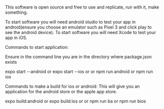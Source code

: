 This software is open source and free to use and replicate, run with it, make something. 

To start software you will need android studio to test your app in android(ensure you choose an emulator such as Pixel 3 and click play to see the android device).
To start software you will need Xcode to test your app in iOS.

Commands to start application:

Ensure in the command line you are in the directory where package.json exists

 expo start --android or expo start --ios or or npm run android or npm run ios
 
 
 Commands to make a build for ios or android:
 This will give you an application for the android store or the apple app store.
 
 expo build:android or expo build:ios or or npm run ba or npm run bios
